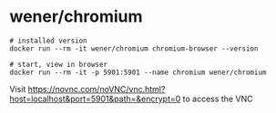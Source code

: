 
# wener/chromium

```
# installed version
docker run --rm -it wener/chromium chromium-browser --version

# start, view in browser
docker run --rm -it -p 5901:5901 --name chromium wener/chromium
```

Visit https://novnc.com/noVNC/vnc.html?host=localhost&port=5901&path=&encrypt=0 to access the VNC
